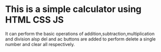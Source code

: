 # This is a simple calculator using HTML CSS JS
It can perform the basic operations of addition,subtraction,multiplication and division
alsp del and ac buttons are added to perform delete a single number and clear all respectively.